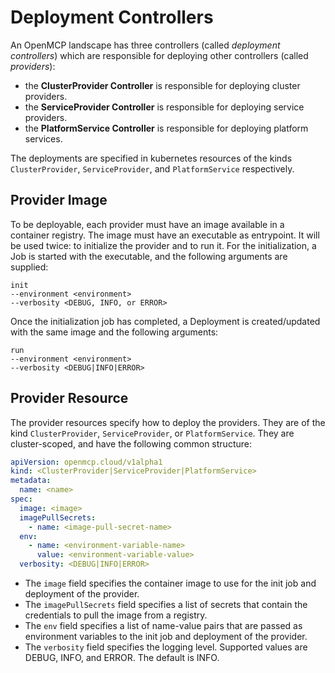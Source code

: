 # Deployment Controllers

An OpenMCP landscape has three controllers (called _deployment controllers_) which are responsible for deploying other controllers (called _providers_):

- the **ClusterProvider Controller** is responsible for deploying cluster providers. 
- the **ServiceProvider Controller** is responsible for deploying service providers.
- the **PlatformService Controller** is responsible for deploying platform services.

The deployments are specified in kubernetes resources of the kinds `ClusterProvider`, `ServiceProvider`, and `PlatformService` respectively.

## Provider Image

To be deployable, each provider must have an image available in a container registry. The image must have an executable as entrypoint. It will be used twice: to initialize the provider and to run it. For the initialization, a Job is started with the executable, and the following arguments are supplied:

```shell
init
--environment <environment>
--verbosity <DEBUG, INFO, or ERROR>
```

Once the initialization job has completed, a Deployment is created/updated with the same image and the following arguments:

```shell
run
--environment <environment>
--verbosity <DEBUG|INFO|ERROR>
```

## Provider Resource

The provider resources specify how to deploy the providers. They are of the kind `ClusterProvider`, `ServiceProvider`, or `PlatformService`. They are cluster-scoped, and have the following common structure:

```yaml
apiVersion: openmcp.cloud/v1alpha1
kind: <ClusterProvider|ServiceProvider|PlatformService>
metadata:
  name: <name>
spec:
  image: <image>
  imagePullSecrets:
    - name: <image-pull-secret-name>
  env:
    - name: <environment-variable-name>
      value: <environment-variable-value>
  verbosity: <DEBUG|INFO|ERROR>
```

- The `image` field specifies the container image to use for the init job and deployment of the provider. 
- The `imagePullSecrets` field specifies a list of secrets that contain the credentials to pull the image from a registry. 
- The `env` field specifies a list of name-value pairs that are passed as environment variables to the init job and deployment of the provider.
- The `verbosity` field specifies the logging level. Supported values are DEBUG, INFO, and ERROR. The default is INFO.
